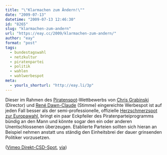```yaml
---
title: "\"Klarmachen zum Ändern!\""
date: "2009-07-13"
datetime: "2009-07-13 12:46:30"
id: "8265"
slug: "klarmachen-zum-andern"
url: "https://eay.cc/2009/klarmachen-zum-andern/"
author: "eay"
format: "post"
tags:
  - bundestagswahl
  - netzkultur
  - piratenpartei
  - politik
  - wahlen
  - wahlwerbespot
meta:
  - yourls_shorturl: "http://eay.li/3p"
---
```


Dieser im Rahmen des [Piratenspot](http://piratenspot.de/)\-Wettbewerbs von [Chris Grabinski](http://www.chrisgrabinski.com/) (Director) und [René Dawn-Claude](http://www.dawn-claude.de/) (Stimme) eingereichte Werbespot ist auf jeden Fall besser als der semi-professionelle, offizielle [Herzschmerzspot zur Europawahl](http://www.youtube.com/watch?v=0ClHZ6rGeMU), bringt ein paar Eckpfeiler des Piratenparteiprogramms bündig an den Mann und könnte sogar den ein oder anderen Unentschlossenen überzeugen. Etablierte Parteien sollten sich hieran an Beispiel nehmen anstatt uns ständig den Einheitsbrei der dauer grinsenden Politiker vorzusetzen.

 ([Vimeo Direkt-CSD-Spot](http://vimeo.com/5554337), [via](http://www.feingut.de/2009/07/13/piraten-spot-klarmachen-zum-andern/))
